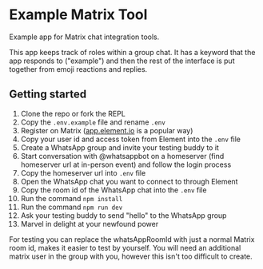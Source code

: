 # Example Matrix Tool

Example app for Matrix chat integration tools.

This app keeps track of roles within a group chat. It has a keyword that the app responds to ("example") and then the rest of the interface is put together from emoji reactions and replies.

## Getting started

1. Clone the repo or fork the REPL
1. Copy the `.env.example` file and rename `.env`
1. Register on Matrix ([app.element.io](https://app.element.io) is a popular way)
1. Copy your user id and access token from Element into the `.env` file
1. Create a WhatsApp group and invite your testing buddy to it
1. Start conversation with @whatsappbot on a homeserver (find homeserver url at in-person event) and follow the login process
1. Copy the homeserver url into `.env` file
1. Open the WhatsApp chat you want to connect to through Element
1. Copy the room id of the WhatsApp chat into the `.env` file
1. Run the command `npm install`
1. Run the command `npm run dev`
1. Ask your testing buddy to send "hello" to the WhatsApp group
1. Marvel in delight at your newfound power

For testing you can replace the whatsAppRoomId with just a normal Matrix room id, makes it easier to test by yourself. You will need an additional matrix user in the group with you, however this isn't too difficult to create.
